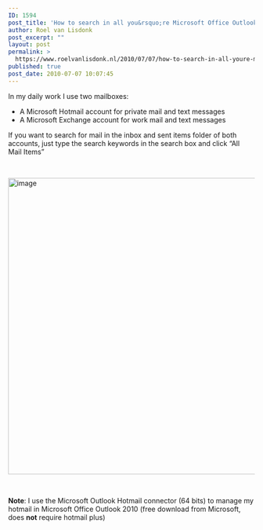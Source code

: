 ```yaml
---
ID: 1594
post_title: 'How to search in all you&rsquo;re Microsoft Office Outlook 2010 folders and accounts at the same time (Hotmail, Exchange etc.)'
author: Roel van Lisdonk
post_excerpt: ""
layout: post
permalink: >
  https://www.roelvanlisdonk.nl/2010/07/07/how-to-search-in-all-youre-microsoft-office-outlook-2010-folders-and-accounts-at-the-same-time-hotmail-exchange-etc/
published: true
post_date: 2010-07-07 10:07:45
---
```

<p>In my daily work I use two mailboxes:</p>  <ul>   <li>A Microsoft Hotmail account for private mail and text messages</li>    <li>A Microsoft Exchange account for work mail and text messages</li> </ul>  <p>If you want to search for mail in the inbox and sent items folder of both accounts, just type the search keywords in the search box and click “All Mail Items”</p>  <p>&#160;</p>  <p><a href="http://www.roelvanlisdonk.nl/wp-content/uploads/2010/07/image2.png"><img style="border-bottom: 0px; border-left: 0px; display: inline; border-top: 0px; border-right: 0px" title="image" border="0" alt="image" src="http://www.roelvanlisdonk.nl/wp-content/uploads/2010/07/image_thumb2.png" width="754" height="604" /></a> </p>  <p>&#160;</p>  <p><strong>Note</strong>: I use the Microsoft Outlook Hotmail connector (64 bits) to manage my hotmail in Microsoft Office Outlook 2010 (free download from Microsoft, does <strong>not</strong> require hotmail plus)</p>